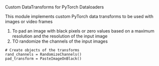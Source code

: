 Custom DataTransforms for PyTorch Dataloaders

This module implements custom PyTorch data transforms to be used with images or video frames
  1. To pad an image with black pixels or zero values based on a maximum resolution and the resolution of the input image
  2. TO randomize the channels of the input images

```python3
# Create objects of the transforms
rand_channels = RandomizeChannels()
pad_transform = PasteImageOnBlack()
```

